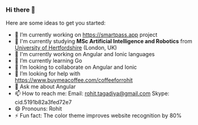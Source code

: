 ### Hi there 👋


Here are some ideas to get you started:

- 🔭 I’m currently working on https://smartpass.app project
- 🏫 I'm currently studying **MSc Artificial Intelligence and Robotics** from [University of Hertfordshire](https://www.herts.ac.uk/) (London, UK)
- 🔭 I'm currently working on Angular and Ionic languages
- 🌱 I’m currently learning Go
- 👯 I’m looking to collaborate on Angular and Ionic
- 🤔 I’m looking for help with https://www.buymeacoffee.com/coffeeforrohit
- 💬 Ask me about Angular
- 📫 How to reach me: 
      Email: rohit.tagadiya@gmail.com
      Skype: cid.5191b82a3fed72e7
- 😄 Pronouns: Rohit
- ⚡ Fun fact: The color theme improves website recognition by 80%

